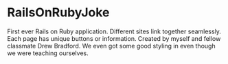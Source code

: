 # RailsOnRubyJoke
First ever Rails on Ruby application. Different sites link together seamlessly. Each page has unique buttons or information. Created by myself and fellow classmate Drew Bradford. We even got some good styling in even though we were teaching ourselves.
